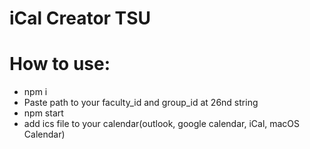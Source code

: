 # iCal Creator TSU
<h1>How to use:</h1>
<ul>
  <li>npm i</li> 
  <li>Paste path to your faculty_id and group_id at 26nd string</li>
  <li>npm start</li>  
  <li>add ics file to your calendar(outlook, google calendar, iCal, macOS Calendar)</li>
</ul>
